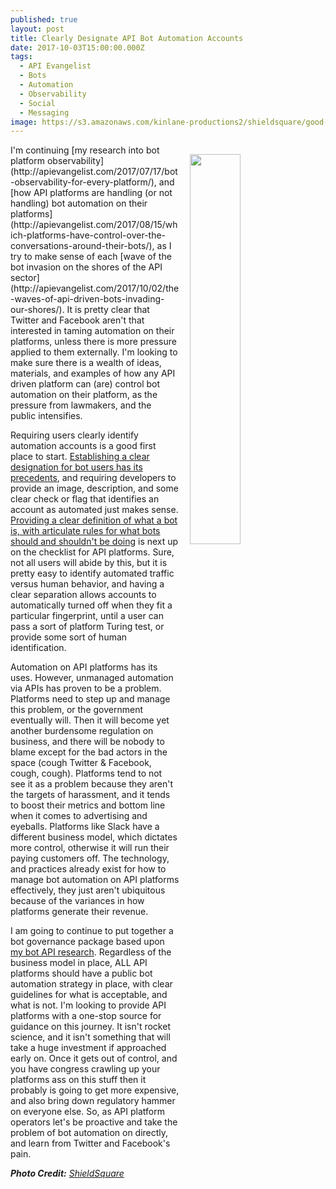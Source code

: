 ```yaml
---
published: true
layout: post
title: Clearly Designate API Bot Automation Accounts
date: 2017-10-03T15:00:00.000Z
tags:
  - API Evangelist
  - Bots
  - Automation
  - Observability
  - Social
  - Messaging
image: https://s3.amazonaws.com/kinlane-productions2/shieldsquare/good-v-bad-bots.png
---
```

<p><a href="https://www.shieldsquare.com/good-bots-and-bad-bots/"><img src="https://s3.amazonaws.com/kinlane-productions2/shieldsquare/good-v-bad-bots.png" align="right" width="40%" style="padding: 15px;" /></a></p>I'm continuing [my research into bot platform observability](http://apievangelist.com/2017/07/17/bot-observability-for-every-platform/), and [how API platforms are handling (or not handling) bot automation on their platforms](http://apievangelist.com/2017/08/15/which-platforms-have-control-over-the-conversations-around-their-bots/), as I try to make sense of each [wave of the bot invasion on the shores of the API sector](http://apievangelist.com/2017/10/02/the-waves-of-api-driven-bots-invading-our-shores/). It is pretty clear that Twitter and Facebook aren't that interested in taming automation on their platforms, unless there is more pressure applied to them externally. I'm looking to make sure there is a wealth of ideas, materials, and examples of how any API driven platform can (are) control bot automation on their platform, as the pressure from lawmakers, and the public intensifies.

Requiring users clearly identify automation accounts is a good first place to start. [Establishing a clear designation for bot users has its precedents](https://api.slack.com/bot-users), and requiring developers to provide an image, description, and some clear check or flag that identifies an account as automated just makes sense. [Providing a clear definition of what a bot is, with articulate rules for what bots should and shouldn't be doing](https://medium.com/slack-developer-blog/the-bot-rulebook-a442d9fb21cb) is next up on the checklist for API platforms. Sure, not all users will abide by this, but it is pretty easy to identify automated traffic versus human behavior, and having a clear separation allows accounts to automatically turned off when they fit a particular fingerprint, until a user can pass a sort of platform Turing test, or provide some sort of human identification.

Automation on API platforms has its uses. However, unmanaged automation via APIs has proven to be a problem. Platforms need to step up and manage this problem, or the government eventually will. Then it will become yet another burdensome regulation on business, and there will be nobody to blame except for the bad actors in the space (cough Twitter & Facebook, cough, cough). Platforms tend to not see it as a problem because they aren't the targets of harassment, and it tends to boost their metrics and bottom line when it comes to advertising and eyeballs. Platforms like Slack have a different business model, which dictates more control, otherwise it will run their paying customers off. The technology, and practices already exist for how to manage bot automation on API platforms effectively, they just aren't ubiquitous because of the variances in how platforms generate their revenue.

I am going to continue to put together a bot governance package based upon [my bot API research](http://bots.apievangelist.com/). Regardless of the business model in place, ALL API platforms should have a public bot automation strategy in place, with clear guidelines for what is acceptable, and what is not. I'm looking to provide API platforms with a one-stop source for guidance on this journey. It isn't rocket science, and it isn't something that will take a huge investment if approached early on. Once it gets out of control, and you have congress crawling up your platforms ass on this stuff then it probably is going to get more expensive, and also bring down regulatory hammer on everyone else. So, as API platform operators let's be proactive and take the problem of bot automation on directly, and learn from Twitter and Facebook's pain.

_**Photo Credit:** [ShieldSquare](https://www.shieldsquare.com/good-bots-and-bad-bots/)_
